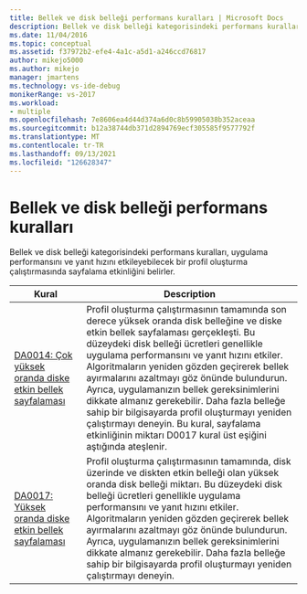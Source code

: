 ```yaml
---
title: Bellek ve disk belleği performans kuralları | Microsoft Docs
description: Bellek ve disk belleği kategorisindeki performans kurallarının, uygulama performansını ve yanıt hızını etkileyebilecek bir profil oluşturma çalıştırmasında sayfalama etkinliğini nasıl tanımlacağınızı öğrenin.
ms.date: 11/04/2016
ms.topic: conceptual
ms.assetid: f37972b2-efe4-4a1c-a5d1-a246ccd76817
author: mikejo5000
ms.author: mikejo
manager: jmartens
ms.technology: vs-ide-debug
monikerRange: vs-2017
ms.workload:
- multiple
ms.openlocfilehash: 7e8606ea4d44d374a6d0c8b59905038b352aceaa
ms.sourcegitcommit: b12a38744db371d2894769ecf305585f9577792f
ms.translationtype: MT
ms.contentlocale: tr-TR
ms.lasthandoff: 09/13/2021
ms.locfileid: "126628347"
---
```

# <a name="memory-and-paging-performance-rules"></a>Bellek ve disk belleği performans kuralları
Bellek ve disk belleği kategorisindeki performans kuralları, uygulama performansını ve yanıt hızını etkileyebilecek bir profil oluşturma çalıştırmasında sayfalama etkinliğini belirler.

|Kural|Description|
|-|-|
|[DA0014: Çok yüksek oranda diske etkin bellek sayfalaması](../profiling/da0014-extremely-high-rates-of-paging-active-memory-to-disk.md)|Profil oluşturma çalıştırmasının tamamında son derece yüksek oranda disk belleğine ve diske etkin bellek sayfalaması gerçekleşti. Bu düzeydeki disk belleği ücretleri genellikle uygulama performansını ve yanıt hızını etkiler. Algoritmaların yeniden gözden geçirerek bellek ayırmalarını azaltmayı göz önünde bulundurun. Ayrıca, uygulamanızın bellek gereksinimlerini dikkate almanız gerekebilir. Daha fazla belleğe sahip bir bilgisayarda profil oluşturmayı yeniden çalıştırmayı deneyin. Bu kural, sayfalama etkinliğinin miktarı D0017 kural üst eşiğini aştığında ateşlenir.|
|[DA0017: Yüksek oranda diske etkin bellek sayfalaması](../profiling/da0017-high-rates-of-paging-active-memory-to-disk.md)|Profil oluşturma çalıştırmasının tamamında, disk üzerinde ve diskten etkin belleği olan yüksek oranda disk belleği miktarı. Bu düzeydeki disk belleği ücretleri genellikle uygulama performansını ve yanıt hızını etkiler. Algoritmaların yeniden gözden geçirerek bellek ayırmalarını azaltmayı göz önünde bulundurun. Ayrıca, uygulamanızın bellek gereksinimlerini dikkate almanız gerekebilir. Daha fazla belleğe sahip bir bilgisayarda profil oluşturmayı yeniden çalıştırmayı deneyin.|
